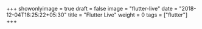 +++
showonlyimage = true
draft = false
image = "flutter-live"
date = "2018-12-04T18:25:22+05:30"
title = "Flutter Live"
weight = 0
tags = ["flutter"]
+++


